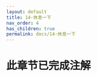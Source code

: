 ```yaml
---
layout: default
title: 14-休息一下
nav_order: 4
has_children: true
permalink: docs/14-休息一下
---
```


# 此章节已完成注解
